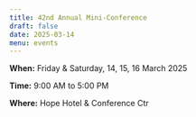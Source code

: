 ```yaml
---
title: 42nd Annual Mini-Conference
draft: false
date: 2025-03-14 
menu: events
---
```


**When:** Friday & Saturday, 14, 15, 16 March 2025
<!--more-->

**Time:** 9:00 AM to 5:00 PM

**Where:** Hope Hotel & Conference Ctr
 
